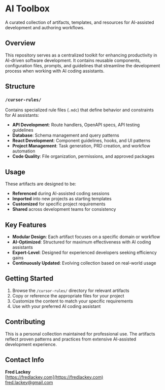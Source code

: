 # AI Toolbox

A curated collection of artifacts, templates, and resources for AI-assisted development and authoring workflows.

## Overview

This repository serves as a centralized toolkit for enhancing productivity in AI-driven software development. It contains reusable components, configuration files, prompts, and guidelines that streamline the development process when working with AI coding assistants.

## Structure

### `/cursor-rules/`
Contains specialized rule files (`.mdc`) that define behavior and constraints for AI assistants:

- **API Development**: Route handlers, OpenAPI specs, API testing guidelines
- **Database**: Schema management and query patterns  
- **React Development**: Component guidelines, hooks, and UI patterns
- **Project Management**: Task generation, PRD creation, and workflow automation
- **Code Quality**: File organization, permissions, and approved packages

## Usage

These artifacts are designed to be:

- **Referenced** during AI-assisted coding sessions
- **Imported** into new projects as starting templates
- **Customized** for specific project requirements
- **Shared** across development teams for consistency

## Key Features

- **Modular Design**: Each artifact focuses on a specific domain or workflow
- **AI-Optimized**: Structured for maximum effectiveness with AI coding assistants
- **Expert-Level**: Designed for experienced developers seeking efficiency gains
- **Continuously Updated**: Evolving collection based on real-world usage

## Getting Started

1. Browse the `/cursor-rules/` directory for relevant artifacts
2. Copy or reference the appropriate files for your project
3. Customize the content to match your specific requirements
4. Use with your preferred AI coding assistant

## Contributing

This is a personal collection maintained for professional use. The artifacts reflect proven patterns and practices from extensive AI-assisted development experience.

## Contact Info

**Fred Lackey**  
[https://fredlackey.com](https://fredlackey.com)  
[fred.lackey@gmail.com](mailto:fred.lackey@gmail.com)  
